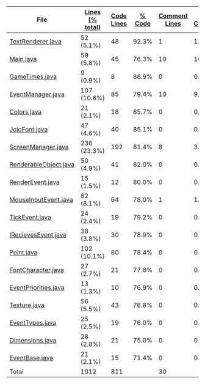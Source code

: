 
|File|[Lines (% total)](https://github.com/jojo2357/Java-game-template/tree/main/Statistics/LinesDescending.md/)|[Code Lines](https://github.com/jojo2357/Java-game-template/tree/main/Statistics/CodeDescending.md/)|[% Code](https://github.com/jojo2357/Java-game-template/tree/main/Statistics/ProportionCodeDescending.md/)|[Comment Lines](https://github.com/jojo2357/Java-game-template/tree/main/Statistics/CommentsDescending.md/)|[% Comment](https://github.com/jojo2357/Java-game-template/tree/main/Statistics/ProportionCommentsDescending.md/)|[Blank Lines](https://github.com/jojo2357/Java-game-template/tree/main/Statistics/BlanksDescending.md/)|[% Blank](https://github.com/jojo2357/Java-game-template/tree/main/Statistics/ProportionBlanksDescending.md/)|
| --- | --- | --- | --- | --- | --- | --- | --- |
|[TextRenderer.java](https://github.com/jojo2357/Java-game-template/tree/main/src/main/java/com/github/jojo2357/rendering/typeface/TextRenderer.java)|52 (5.1%)|48|92.3%|1|1.9%|3|5.8%|
|[Main.java](https://github.com/jojo2357/Java-game-template/tree/main/src/main/java/com/github/jojo2357/Main.java)|59 (5.8%)|45|76.3%|10|16.9%|4|6.8%|
|[GameTimes.java](https://github.com/jojo2357/Java-game-template/tree/main/src/main/java/com/github/jojo2357/events/GameTimes.java)|9 (0.9%)|8|88.9%|0|0.0%|1|11.1%|
|[EventManager.java](https://github.com/jojo2357/Java-game-template/tree/main/src/main/java/com/github/jojo2357/events/EventManager.java)|107 (10.6%)|85|79.4%|10|9.3%|12|11.2%|
|[Colors.java](https://github.com/jojo2357/Java-game-template/tree/main/src/main/java/com/github/jojo2357/rendering/typeface/Colors.java)|21 (2.1%)|18|85.7%|0|0.0%|3|14.3%|
|[JojoFont.java](https://github.com/jojo2357/Java-game-template/tree/main/src/main/java/com/github/jojo2357/rendering/typeface/JojoFont.java)|47 (4.6%)|40|85.1%|0|0.0%|7|14.9%|
|[ScreenManager.java](https://github.com/jojo2357/Java-game-template/tree/main/src/main/java/com/github/jojo2357/rendering/ScreenManager.java)|236 (23.3%)|192|81.4%|8|3.4%|36|15.3%|
|[RenderableObject.java](https://github.com/jojo2357/Java-game-template/tree/main/src/main/java/com/github/jojo2357/rendering/RenderableObject.java)|50 (4.9%)|41|82.0%|0|0.0%|9|18.0%|
|[RenderEvent.java](https://github.com/jojo2357/Java-game-template/tree/main/src/main/java/com/github/jojo2357/events/events/RenderEvent.java)|15 (1.5%)|12|80.0%|0|0.0%|3|20.0%|
|[MouseInputEvent.java](https://github.com/jojo2357/Java-game-template/tree/main/src/main/java/com/github/jojo2357/events/events/MouseInputEvent.java)|82 (8.1%)|64|78.0%|1|1.2%|17|20.7%|
|[TickEvent.java](https://github.com/jojo2357/Java-game-template/tree/main/src/main/java/com/github/jojo2357/events/events/TickEvent.java)|24 (2.4%)|19|79.2%|0|0.0%|5|20.8%|
|[IRecievesEvent.java](https://github.com/jojo2357/Java-game-template/tree/main/src/main/java/com/github/jojo2357/rendering/IRecievesEvent.java)|38 (3.8%)|30|78.9%|0|0.0%|8|21.1%|
|[Point.java](https://github.com/jojo2357/Java-game-template/tree/main/src/main/java/com/github/jojo2357/util/Point.java)|102 (10.1%)|80|78.4%|0|0.0%|22|21.6%|
|[FontCharacter.java](https://github.com/jojo2357/Java-game-template/tree/main/src/main/java/com/github/jojo2357/rendering/typeface/FontCharacter.java)|27 (2.7%)|21|77.8%|0|0.0%|6|22.2%|
|[EventPriorities.java](https://github.com/jojo2357/Java-game-template/tree/main/src/main/java/com/github/jojo2357/events/EventPriorities.java)|13 (1.3%)|10|76.9%|0|0.0%|3|23.1%|
|[Texture.java](https://github.com/jojo2357/Java-game-template/tree/main/src/main/java/com/github/jojo2357/util/Texture.java)|56 (5.5%)|43|76.8%|0|0.0%|13|23.2%|
|[EventTypes.java](https://github.com/jojo2357/Java-game-template/tree/main/src/main/java/com/github/jojo2357/events/EventTypes.java)|25 (2.5%)|19|76.0%|0|0.0%|6|24.0%|
|[Dimensions.java](https://github.com/jojo2357/Java-game-template/tree/main/src/main/java/com/github/jojo2357/util/Dimensions.java)|28 (2.8%)|21|75.0%|0|0.0%|7|25.0%|
|[EventBase.java](https://github.com/jojo2357/Java-game-template/tree/main/src/main/java/com/github/jojo2357/events/EventBase.java)|21 (2.1%)|15|71.4%|0|0.0%|6|28.6%|
|Total|1012|811| |30| |171| |